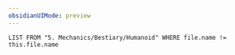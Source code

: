 ```yaml
---
obsidianUIMode: preview
---
```

```dataview
LIST FROM "5. Mechanics/Bestiary/Humanoid" WHERE file.name != this.file.name
```